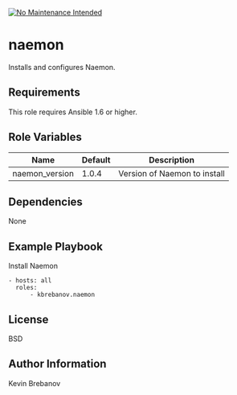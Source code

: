 [![No Maintenance Intended](http://unmaintained.tech/badge.svg)](http://unmaintained.tech/)

naemon
======

Installs and configures Naemon.

Requirements
------------

This role requires Ansible 1.6 or higher.

Role Variables
--------------

| Name          | Default | Description                  |
|---------------|---------|------------------------------|
|naemon_version | 1.0.4   | Version of Naemon to install |

Dependencies
------------

None

Example Playbook
----------------

Install Naemon
```
- hosts: all
  roles:
      - kbrebanov.naemon
```

License
-------

BSD

Author Information
------------------

Kevin Brebanov
